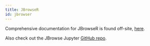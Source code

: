 ```yaml
---
title: JBrowseR
id: jbrowser
---
```


Comprehensive documentation for JBrowseR is found off-site,
[here](https://gmod.github.io/JBrowseR/).

Also check out the JBrowse Jupyter [GitHub
repo](https://github.com/GMOD/JBrowseR/).
